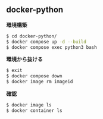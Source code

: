 ## docker-python


**環境構築**
``` bash
$ cd docker-python/
$ docker compose up -d --build
$ docker compose exec python3 bash
``` 
**環境から抜ける**
```bash
$ exit
$ docker compose down
$ docker image rm imageid
```
**確認**
```bash
$ docker image ls
$ docker container ls
```
